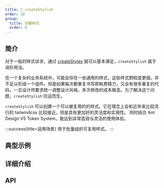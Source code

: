 ```yaml
---
title: 🚧 createStylish
order: 10
group:
  title: 创建样式
  order: 0
---
```


## 简介

对于一般的样式诉求，通过 [createStyles](/zh-CN/usage/create-styles) 就可以基本满足，`createStylish` 属于进阶用法。

在一个复杂的业务系统中，可能会存在一些通用的样式，这些样式颗粒度更细，并不足以形成一个组件。但是如果每次都重复书写即耗费精力，又会有很多重复的代码，一旦设计师要求统一调整设计风格，多次修改的成本极高。为了解决这个问题，`createStylish` 应运而生。

`createStylish` 可以创建一个可以被复用的的样式。它在理念上会和近年来比较流行的 tailwindcss 比较接近，但是具有更加好的灵活度和实用性。 同时结合 Ant Design V5 Token System，能达到非常高效与灵活的使用体验。

:::success{title=适用场景}
用于批量组织可复用样式。
:::

## 典型示例

<code src="../demos/createStylish/default.tsx"></code>

## 详细介绍

## API
